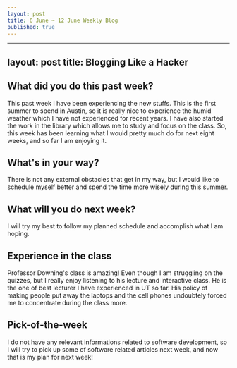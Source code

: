 ```yaml
---
layout: post
title: 6 June ~ 12 June Weekly Blog
published: true
---
```

---
layout: post
title: Blogging Like a Hacker
---

## What did you do this past week?
This past week I have been experiencing the new stuffs. This is the first summer to spend in Austin, so it is really nice to experience the humid weather which I have not experienced for recent years. I have also started the work in the library which allows me to study and focus on the class. So, this week has been learning what I would pretty much do for next eight weeks, and so far I am enjoying it.
    
## What's in your way?
There is not any external obstacles that get in my way, but I would like to schedule myself better and spend the time more wisely during this summer.
    
## What will you do next week?
 I will try my best to follow my planned schedule and accomplish what I am hoping.

## Experience in the class
Professor Downing's class is amazing! Even though I am struggling on the quizzes, but I really enjoy listening to his lecture and interactive class. He is the one of best lecturer I have experienced in UT so far. His policy of making people put away the laptops and the cell phones undoubtely forced me to concentrate during the class more.
    
## Pick-of-the-week
I do not have any relevant informations related to software development, so I will try to pick up some of software related articles next week, and now that is my plan for next week!
